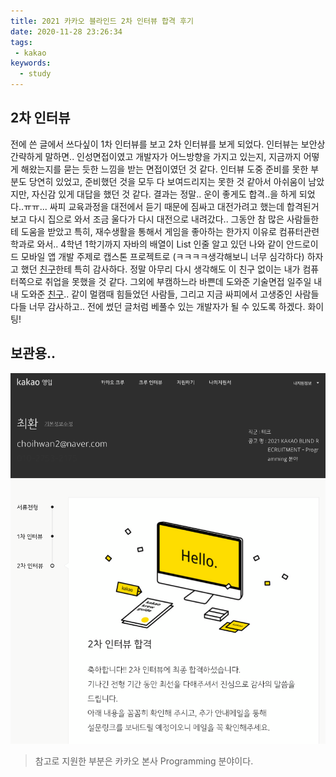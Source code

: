 ```yaml
---
title: 2021 카카오 블라인드 2차 인터뷰 합격 후기
date: 2020-11-28 23:26:34
tags:
 - kakao
keywords:
  - study
---
```




## 2차 인터뷰

전에 쓴 글에서 쓰다싶이 1차 인터뷰를 보고 2차 인터뷰를 보게 되었다. 인터뷰는 보안상 간략하게 말하면.. 인성면접이였고 개발자가 어느방향을 가지고 있는지, 지금까지 어떻게 해왔는지를 묻는 듯한 느낌을 받는 면접이였던 것 같다. 인터뷰 도중 준비를 못한 부분도 당연히 있었고, 준비했던 것을 모두 다 보여드리지는 못한 것 같아서 아쉬움이 남았지만, 자신감 있게 대답을 했던 것 같다. 결과는 정말.. 운이 좋게도 합격..을 하게 되었다..ㅠㅠ... 싸피 교육과정을 대전에서 듣기 때문에 짐싸고 대전가려고 했는데 합격된거 보고 다시 집으로 와서 조금 울다가 다시 대전으로 내려갔다.. 그동안 참 많은 사람들한테 도움을 받았고 특히, 재수생활을 통해서 게임을 좋아하는 한가지 이유로 컴퓨터관련학과로 와서.. 4학년 1학기까지 자바의 배열이 List 인줄 알고 있던 나와 같이 안드로이드 모바일 앱 개발 주제로 캡스톤 프로젝트로 (ㅋㅋㅋㅋ생각해보니 너무 심각하다) 하자고 했던 [친구](https://github.com/doong-jo)한테 특히 감사하다. 정말 아무리 다시 생각해도 이 친구 없이는 내가 컴퓨터쪽으로 취업을 못했을 것 같다. 그외에 부캠하느라 바쁜데 도와준 기술면접 일주일 내내 도와준 [친구](https://zin0-0.tistory.com/).. 같이 멀캠때 힘들었던 사람들, 그리고 지금 싸피에서 고생중인 사람들 다들 너무 감사하고.. 전에 썼던 글처럼 베풀수 있는 개발자가 될 수 있도록 하겠다. 화이팅!



## 보관용..

![problem](pass.png)



> 참고로 지원한 부분은 카카오 본사 Programming 분야이다.